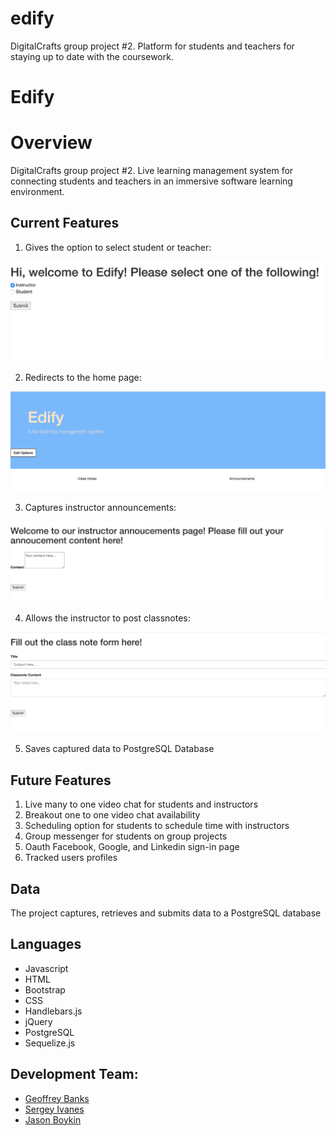 
# edify
DigitalCrafts group project #2. Platform for students and teachers for staying up to date with the coursework.

# Edify

# Overview
DigitalCrafts group project #2. Live learning management system for connecting students and teachers in an immersive software learning environment. 

## Current Features 

1. Gives the option to select student or teacher: 

![front page](/edify2/public/ScreenShots/image1.png)

2. Redirects to the home page:

![front page](/edify2/public/ScreenShots/image2.png)

3. Captures instructor announcements:

![front page](/edify2/public/ScreenShots/image3.png)

4. Allows the instructor to post classnotes:

![front page](/edify2/public/ScreenShots/image4.png)

5. Saves captured data to PostgreSQL Database 

## Future Features 

1. Live many to one video chat for students and instructors
2. Breakout one to one video chat availability 
3. Scheduling option for students to schedule time with instructors
4. Group messenger for students on group projects
5. Oauth Facebook, Google, and Linkedin sign-in page
6. Tracked users profiles 


## Data 

The project captures, retrieves and submits data to a PostgreSQL database

## Languages 

* Javascript
* HTML
* Bootstrap
* CSS
* Handlebars.js
* jQuery
* PostgreSQL 
* Sequelize.js

## Development Team: 
* [Geoffrey Banks](https://github.com/gdbanks88)
* [Sergey Ivanes](https://github.com/syivanes)
* [Jason Boykin](https://github.com/jboykin214)

